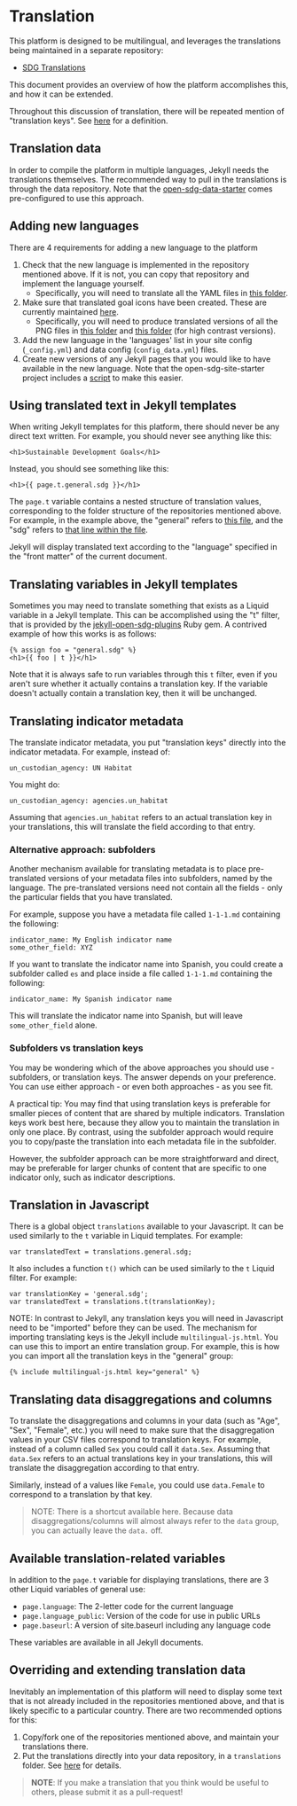 <h1>Translation</h1>

This platform is designed to be multilingual, and leverages the translations being maintained in a separate repository:

* [SDG Translations](https://github.com/open-sdg/sdg-translations)

This document provides an overview of how the platform accomplishes this, and how it can be extended.

Throughout this discussion of translation, there will be repeated mention of "translation keys". See [here](https://open-sdg.readthedocs.io/en/latest/glossary/#translation-keys) for a definition.

## Translation data

In order to compile the platform in multiple languages, Jekyll needs the translations themselves. The recommended way to pull in the translations is through the data repository. Note that the [open-sdg-data-starter](https://github.com/open-sdg/open-sdg-data-starter) comes pre-configured to use this approach.

## Adding new languages

There are 4 requirements for adding a new language to the platform

1. Check that the new language is implemented in the repository mentioned above. If it is not, you can copy that repository and implement the language yourself.
    * Specifically, you will need to translate all the YAML files in [this folder](https://github.com/open-sdg/sdg-translations/tree/master/translations/en).
2. Make sure that translated goal icons have been created. These are currently maintained [here](https://github.com/open-sdg/sdg-translations/).
    * Specifically, you will need to produce translated versions of all the PNG files in [this folder](https://github.com/open-sdg/sdg-translations/tree/master/www/assets/img/goals/en) and [this folder](https://github.com/open-sdg/sdg-translations/tree/master/www/assets/img/high-contrast/goals/en) (for high contrast versions).
3. Add the new language in the 'languages' list in your site config (`_config.yml`) and data config (`config_data.yml`) files.
4. Create new versions of any Jekyll pages that you would like to have available in the new language. Note that the open-sdg-site-starter project includes a [script](https://github.com/open-sdg/open-sdg-site-starter/blob/develop/scripts/batch/add_language.py) to make this easier.

## Using translated text in Jekyll templates

When writing Jekyll templates for this platform, there should never be any direct text written. For example, you should never see anything like this:

`<h1>Sustainable Development Goals</h1>`

Instead, you should see something like this:

`<h1>{{ page.t.general.sdg }}</h1>`

The `page.t` variable contains a nested structure of translation values, corresponding to the folder structure of the repositories mentioned above. For example, in the example above, the "general" refers to [this file](https://github.com/open-sdg/sdg-translations/blob/master/translations/en/general.yml), and the "sdg" refers to [that line within the file](https://github.com/open-sdg/sdg-translations/blob/master/translations/en/general.yml#L9).

Jekyll will display translated text according to the "language" specified in the "front matter" of the current document.

## Translating variables in Jekyll templates

Sometimes you may need to translate something that exists as a Liquid variable in a Jekyll template. This can be accomplished using the "t" filter, that is provided by the [jekyll-open-sdg-plugins](https://github.com/open-sdg/jekyll-open-sdg-plugins) Ruby gem. A contrived example of how this works is as follows:

```
{% assign foo = "general.sdg" %}
<h1>{{ foo | t }}</h1>
```

Note that it is always safe to run variables through this `t` filter, even if you aren't sure whether it actually contains a translation key. If the variable doesn't actually contain a translation key, then it will be unchanged.

## Translating indicator metadata

The translate indicator metadata, you put "translation keys" directly into the indicator metadata. For example, instead of:

```lang-yaml
un_custodian_agency: UN Habitat
```

You might do:

```lang-yaml
un_custodian_agency: agencies.un_habitat
```

Assuming that `agencies.un_habitat` refers to an actual translation key in your translations, this will translate the field according to that entry.

### Alternative approach: subfolders

Another mechanism available for translating metadata is to place pre-translated versions of your metadata files into subfolders, named by the language. The pre-translated versions need not contain all the fields - only the particular fields that you have translated.

For example, suppose you have a metadata file called `1-1-1.md` containing the following:

```
indicator_name: My English indicator name
some_other_field: XYZ
```

If you want to translate the indicator name into Spanish, you could create a subfolder called `es` and place inside a file called `1-1-1.md` containing the following:

```
indicator_name: My Spanish indicator name
```

This will translate the indicator name into Spanish, but will leave `some_other_field` alone.

### Subfolders vs translation keys

You may be wondering which of the above approaches you should use - subfolders, or translation keys. The answer depends on your preference. You can use either approach - or even both approaches - as you see fit.

A practical tip: You may find that using translation keys is preferable for smaller pieces of content that are shared by multiple indicators. Translation keys work best here, because they allow you to maintain the translation in only one place. By contrast, using the subfolder approach would require you to copy/paste the translation into each metadata file in the subfolder.

However, the subfolder approach can be more straightforward and direct, may be preferable for larger chunks of content that are specific to one indicator only, such as indicator descriptions.

## Translation in Javascript

There is a global object `translations` available to your Javascript. It can be used similarly to the `t` variable in Liquid templates. For example:

`var translatedText = translations.general.sdg;`

It also includes a function `t()` which can be used similarly to the `t` Liquid filter. For example:

```
var translationKey = 'general.sdg';
var translatedText = translations.t(translationKey);
```

NOTE: In contrast to Jekyll, any translation keys you will need in Javascript need to be "imported" before they can be used. The mechanism for importing translating keys is the Jekyll include `multilingual-js.html`. You can use this to import an entire translation group. For example, this is how you can import all the translation keys in the "general" group:

```
{% include multilingual-js.html key="general" %}
```

## Translating data disaggregations and columns

To translate the disaggregations and columns in your data (such as "Age", "Sex", "Female", etc.) you will need to make sure that the disaggregation values in your CSV files correspond to translation keys. For example, instead of a column called `Sex` you could call it `data.Sex`. Assuming that `data.Sex` refers to an actual translations key in your translations, this will translate the disaggregation according to that entry.

Similarly, instead of a values like `Female`, you could use `data.Female` to correspond to a translation by that key.

> NOTE: There is a shortcut available here. Because data disaggregations/columns
> will almost always refer to the `data` group, you can actually leave the `data.`
> off.

## Available translation-related variables

In addition to the `page.t` variable for displaying translations, there are 3 other Liquid variables of general use:

* `page.language`: The 2-letter code for the current language
* `page.language_public`: Version of the code for use in public URLs
* `page.baseurl`: A version of site.baseurl including any language code

These variables are available in all Jekyll documents.

## Overriding and extending translation data

Inevitably an implementation of this platform will need to display some text that is not already included in the repositories mentioned above, and that is likely specific to a particular country. There are two recommended options for this:

1. Copy/fork one of the repositories mentioned above, and maintain your translations there.
2. Put the translations directly into your data repository, in a `translations` folder. See [here](https://github.com/open-sdg/open-sdg-data-starter/tree/develop/translations) for details.

> **NOTE**: If you make a translation that you think would be useful to others, please
> submit it as a pull-request!
